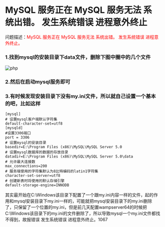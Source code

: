 # MySQL 服务正在 MySQL 服务无法 系统出错。 发生系统错误 进程意外终止

问题描述：<font color=red>MySQL 服务正在 MySQL 服务无法 系统出错。 发生系统错误 进程意外终止。</font>

### 1.找到mysql的安装目录下data文件，删除下图中圈中的几个文件
![php](/study/Apache-PHP-MySql/mysql1.png)

### 2.然后在启动mysql服务即可

### 3.有时候发现安装目录下没有my.ini文件，所以就自己设置一个基本的吧，比如这样
```
[mysql]
# 设置mysql客户端默认字符集
default-character-set=utf8 
[mysqld]
#设置3306端口
port = 3306 
# 设置mysql的安装目录
basedir=E:\Program Files (x86)\MySQL\MySQL Server 5.0
# 设置mysql数据库的数据的存放目录
datadir=E:\Program Files (x86)\MySQL\MySQL Server 5.0\data
# 允许最大连接数
max_connections=200
# 服务端使用的字符集默认为8比特编码的latin1字符集
character-set-server=utf8
# 创建新表时将使用的默认存储引擎
default-storage-engine=INNODB 
```

其实最开始在C:\Windows该目录下配置了一个跟my.ini内容一样的文件，起的作用和mysql安装目录下my.ini一样的，可能就把mysql安装目录下的my.ini删除了，只保留了一个位置的my.ini，但是前几天配置wampserver64的时候把C:\Windows该目录下的my.ini的文件删除了，所以导致mysql一个my.ini文件都找不得到，故报错误 发生系统错误 进程意外终止。1067
